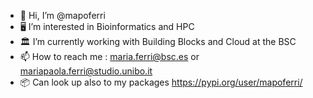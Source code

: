 - 👋 Hi, I’m @mapoferri
- 🖥️ I’m interested in Bioinformatics and HPC
- 🏛️ I’m currently working with Building Blocks and Cloud at the BSC
- 📫 How to reach me : maria.ferri@bsc.es or mariapaola.ferri@studio.unibo.it
- 📦 Can look up also to my packages https://pypi.org/user/mapoferri/
<!---
mapoferri/mapoferri is a ✨ special ✨ repository because its `README.md` (this file) appears on your GitHub profile.
You can click the Preview link to take a look at your changes.
--->
